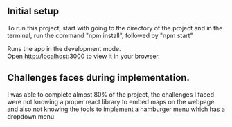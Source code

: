 
## Initial setup
To run this project, start with going to the directory of the project and in the terminal,
run the command "npm install", followed by "npm start"

Runs the app in the development mode.\
Open [http://localhost:3000](http://localhost:3000) to view it in your browser.

## Challenges faces during implementation.
I was able to complete almost  80% of the project,
the challenges I faced were not knowing a proper react 
library to embed maps on the webpage and also not knowing 
the tools to implement a hamburger menu which has a dropdown menu